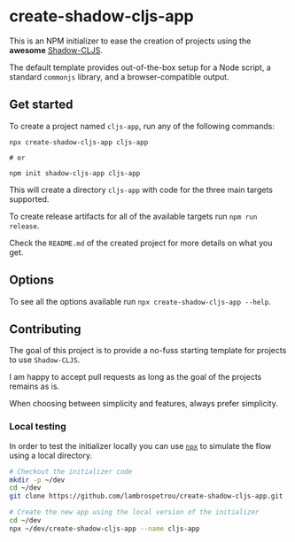 # create-shadow-cljs-app

This is an NPM initializer to ease the creation of projects using the **awesome** [Shadow-CLJS](https://shadow-cljs.github.io/docs/UsersGuide.html).

The default template provides out-of-the-box setup for a Node script, a standard `commonjs` library, and a browser-compatible output.

## Get started

To create a project named `cljs-app`, run any of the following commands:

```
npx create-shadow-cljs-app cljs-app

# or 

npm init shadow-cljs-app cljs-app
```

This will create a directory `cljs-app` with code for the three main targets supported.

To create release artifacts for all of the available targets run `npm run release`.

Check the `README.md` of the created project for more details on what you get.

## Options

To see all the options available run `npx create-shadow-cljs-app --help`.

## Contributing

The goal of this project is to provide a no-fuss starting template for projects to use `Shadow-CLJS`.

I am happy to accept pull requests as long as the goal of the projects remains as is.

When choosing between simplicity and features, always prefer simplicity.

### Local testing

In order to test the initializer locally you can use [`npx`](https://github.com/npm/npx) to simulate the flow using a local directory.

```bash
# Checkout the initializer code
mkdir -p ~/dev
cd ~/dev
git clone https://github.com/lambrospetrou/create-shadow-cljs-app.git

# Create the new app using the local version of the initializer 
cd ~/dev
npx ~/dev/create-shadow-cljs-app --name cljs-app
```
